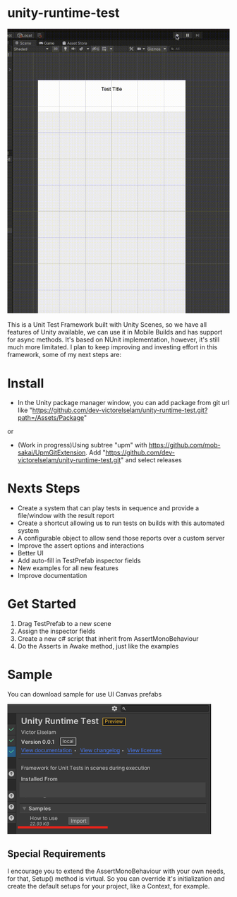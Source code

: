 # unity-runtime-test

![Runtime Sample](Res/example.gif)

This is a Unit Test Framework built with Unity Scenes, so we have all features of Unity available, we can use it in Mobile Builds and has support for async methods. 
It's based on NUnit implementation, however, it's still much more limitated. 
I plan to keep improving and investing effort in this framework, some of my next steps are:

# Install

- In the Unity package manager window, you can add package from git url like "https://github.com/dev-victorelselam/unity-runtime-test.git?path=/Assets/Package"

or 

- (Work in progress)Using subtree "upm" with https://github.com/mob-sakai/UpmGitExtension. Add "https://github.com/dev-victorelselam/unity-runtime-test.git" and select releases 


# Nexts Steps

- Create a system that can play tests in sequence and provide a file/window with the result report
- Create a shortcut allowing us to run tests on builds with this automated system
- A configurable object to allow send those reports over a custom server
- Improve the assert options and interactions
- Better UI
- Add auto-fill in TestPrefab inspector fields
- New examples for all new features
- Improve documentation

# Get Started

1. Drag TestPrefab to a new scene
2. Assign the inspector fields
3. Create a new c# script that inherit from AssertMonoBehaviour
4. Do the Asserts in Awake method, just like the examples

# Sample 

You can download sample for use UI Canvas prefabs

![Sample for download](Res/example.png)


## Special Requirements
I encourage you to extend the AssertMonoBehaviour with your own needs, for that, Setup() method is virtual.
So you can override it's initialization and create the default setups for your project, like a Context, for example.


